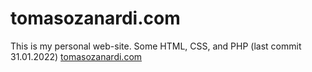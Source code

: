 # tomasozanardi.com

This is my personal web-site. Some HTML, CSS, and PHP (last commit 31.01.2022) [tomasozanardi.com](www.tomasozanardi.com)

